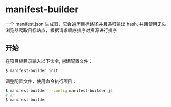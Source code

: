 # manifest-builder

一个 manifest.json 生成器，它会遍历目标路径并且递归输出 hash, 并且使用无头浏览器爬取目标站点，根据请求顺序排序对资源进行排序

## 开始

在项目根目录输入以下命令, 创建配置文件：

```sh
$ manifest-builder init
```

调整配置文件，使用命令执行项目：

```sh
$ manifest-builder --config manifest-builder.js
# or
$ manifest-builder
```

